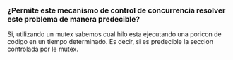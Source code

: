  
### ¿Permite este mecanismo de control de concurrencia resolver este problema de manera predecible?

Si, utilizando un mutex sabemos cual hilo esta ejecutando una poricon de codigo en un tiempo determinado. Es decir, si es predecible la seccion controlada por le mutex.